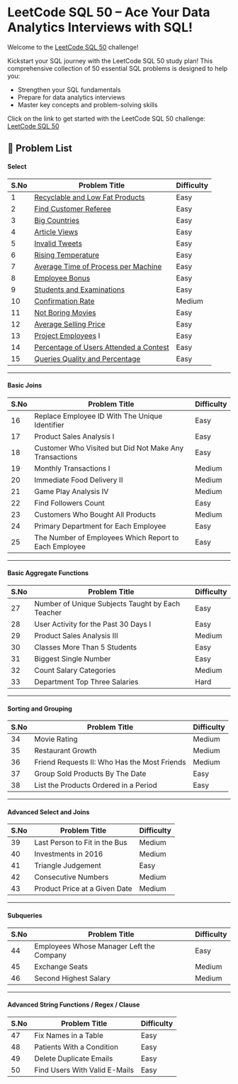 # LeetCode SQL 50 – Ace Your Data Analytics Interviews with SQL!
Welcome to the [LeetCode SQL 50](https://leetcode.com/studyplan/top-sql-50/) challenge! 

Kickstart your SQL journey with the LeetCode SQL 50 study plan! This comprehensive collection of 50 essential SQL problems is designed to help you:
- Strengthen your SQL fundamentals
- Prepare for data analytics interviews
- Master key concepts and problem-solving skills

Click on the link to get started with the LeetCode SQL 50 challenge:
[LeetCode SQL 50](https://leetcode.com/studyplan/top-sql-50/)

## 📘 Problem List

#### Select

| S.No | Problem Title                              | Difficulty |
|------|--------------------------------------------|------------|
| 1    | [Recyclable and Low Fat Products](https://leetcode.com/problems/recyclable-and-low-fat-products/description/?envType=study-plan-v2&envId=top-sql-50) | Easy |
| 2    | [Find Customer Referee](https://leetcode.com/problems/find-customer-referee/description/?envType=study-plan-v2&envId=top-sql-50) | Easy |
| 3    | [Big Countries](https://leetcode.com/problems/big-countries/description/?envType=study-plan-v2&envId=top-sql-50) | Easy |
| 4    | [Article Views](https://leetcode.com/problems/article-views-i/description/?envType=study-plan-v2&envId=top-sql-50) | Easy |
| 5    | [Invalid Tweets](https://leetcode.com/problems/invalid-tweets/description/?envType=study-plan-v2&envId=top-sql-50) | Easy |
| 6    | [Rising Temperature]()                         | Easy       |
| 7    | [Average Time of Process per Machine]()        | Easy       |
| 8    | [Employee Bonus]()                             | Easy       |
| 9    | [Students and Examinations]()                  | Easy       |
| 10   | [Confirmation Rate]()                          | Medium     |
| 11   | [Not Boring Movies]()                          | Easy       |
| 12   | [Average Selling Price]()                      | Easy       |
| 13   | [Project Employees]() I                        | Easy       |
| 14   | [Percentage of Users Attended a Contest]()     | Easy       |
| 15   | [Queries Quality and Percentage]()             | Easy       |

---

#### Basic Joins

| S.No | Problem Title                                              | Difficulty |
|------|------------------------------------------------------------|------------|
| 16   | Replace Employee ID With The Unique Identifier             | Easy       |
| 17   | Product Sales Analysis I                                   | Easy       |
| 18   | Customer Who Visited but Did Not Make Any Transactions     | Easy       |
| 19   | Monthly Transactions I                                     | Medium     |
| 20   | Immediate Food Delivery II                                 | Medium     |
| 21   | Game Play Analysis IV                                      | Medium     |
| 22   | Find Followers Count                                       | Easy       |
| 23   | Customers Who Bought All Products                          | Medium     |
| 24   | Primary Department for Each Employee                       | Easy       |
| 25   | The Number of Employees Which Report to Each Employee      | Easy       |

---

#### Basic Aggregate Functions

| S.No | Problem Title                                     | Difficulty |
|------|---------------------------------------------------|------------|
| 27   | Number of Unique Subjects Taught by Each Teacher | Easy       |
| 28   | User Activity for the Past 30 Days I              | Easy       |
| 29   | Product Sales Analysis III                        | Medium     |
| 30   | Classes More Than 5 Students                      | Easy       |
| 31   | Biggest Single Number                             | Easy       |
| 32   | Count Salary Categories                           | Medium     |
| 33   | Department Top Three Salaries                     | Hard       |

---

#### Sorting and Grouping

| S.No | Problem Title                                | Difficulty |
|------|----------------------------------------------|------------|
| 34   | Movie Rating                                  | Medium     |
| 35   | Restaurant Growth                             | Medium     |
| 36   | Friend Requests II: Who Has the Most Friends  | Medium     |
| 37   | Group Sold Products By The Date               | Easy       |
| 38   | List the Products Ordered in a Period         | Easy       |

---

#### Advanced Select and Joins

| S.No | Problem Title                              | Difficulty |
|------|--------------------------------------------|------------|
| 39   | Last Person to Fit in the Bus              | Medium     |
| 40   | Investments in 2016                         | Medium     |
| 41   | Triangle Judgement                          | Easy       |
| 42   | Consecutive Numbers                         | Medium     |
| 43   | Product Price at a Given Date               | Medium     |

---

#### Subqueries

| S.No | Problem Title                              | Difficulty |
|------|--------------------------------------------|------------|
| 44   | Employees Whose Manager Left the Company   | Easy       |
| 45   | Exchange Seats                              | Medium     |
| 46   | Second Highest Salary                       | Medium     |

---

#### Advanced String Functions / Regex / Clause

| S.No | Problem Title                  | Difficulty |
|------|--------------------------------|------------|
| 47   | Fix Names in a Table           | Easy       |
| 48   | Patients With a Condition      | Easy       |
| 49   | Delete Duplicate Emails        | Easy       |
| 50   | Find Users With Valid E-Mails | Easy       |
